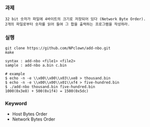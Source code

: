 ### 과제
```
32 bit 숫자가 파일에 4바이트의 크기로 저장되어 있다 (Network Byte Order).
2개의 파일로부터 숫자를 읽어 들여 그 합을 출력하는 프로그램을 작성하라.
```

### 실행
```
git clone https://github.com/NPclown/add-nbo.git
make
```
```
syntax : add-nbo <file1> <file2>
sample : add-nbo a.bin c.bin

# example
$ echo -n -e \\x00\\x00\\x03\\xe8 > thousand.bin
$ echo -n -e \\x00\\x00\\x01\\xf4 > five-hundred.bin
$ ./add-nbo thousand.bin five-hundred.bin
1000(0x3e8) + 500(0x1f4) = 1500(0x5dc)
```

### Keyword
- Host Bytes Order
- Network Bytes Order